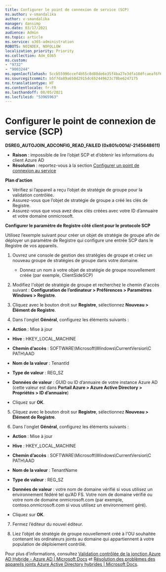 ```yaml
---
title: Configurer le point de connexion de service (SCP)
ms.author: v-smandalika
author: v-smandalika
manager: dansimp
ms.date: 03/17/2021
audience: Admin
ms.topic: article
ms.service: o365-administration
ROBOTS: NOINDEX, NOFOLLOW
localization_priority: Priority
ms.collection: Adm_O365
ms.custom:
- "9732"
- "9003244"
ms.openlocfilehash: 5ccb55996ccef4b55c8d80de6e35f4ba27e3dfa18dfcaeaf6f6ad1c54b6bb376
ms.sourcegitcommit: b5f7da89a650d2915dc652449623c78be6247175
ms.translationtype: HT
ms.contentlocale: fr-FR
ms.lasthandoff: 08/05/2021
ms.locfileid: "53965963"
---
```

# <a name="configure-service-connection-point-scp"></a>Configurer le point de connexion de service (SCP)

**DSREG_AUTOJOIN_ADCONFIG_READ_FAILED (0x801c001d/-2145648611)**

- **Raison** : impossible de lire l’objet SCP et d’obtenir les informations du client Azure AD
- **Résolution** : reportez-vous à la section [Configurer un point de connexion au service](https://docs.microsoft.com/azure/active-directory/devices/hybrid-azuread-join-federated-domains#configure-hybrid-azure-ad-join)


**Plan d’action**

- Vérifiez si l’appareil a reçu l’objet de stratégie de groupe pour la validation contrôlée.
- Assurez-vous que l’objet de stratégie de groupe a créé les clés de Registre.
- Assurez-vous que vous avez deux clés créées avec votre ID d’annuaire et votre domaine onmicrosoft.

**Configurer le paramètre de Registre côté client pour le protocole SCP**

Utilisez l’exemple suivant pour créer un objet de stratégie de groupe afin de déployer un paramètre de Registre qui configure une entrée SCP dans le Registre de vos appareils.

1. Ouvrez une console de gestion des stratégies de groupe et créez un nouveau groupe de stratégies de groupe dans votre domaine.
     - Donnez un nom à votre objet de stratégie de groupe nouvellement créée (par exemple, ClientSideSCP)

2. Modifiez l'objet de stratégie de groupe et recherchez le chemin d'accès suivant : **Configuration de l’ordinateur > Préférences > Paramètres Windows > Registre**.

3. Cliquez avec le bouton droit sur **Registre**, sélectionnez **Nouveau > Élément de Registre**.

4. Dans l'onglet **Général**, configurez les éléments suivants :
  
- **Action** : Mise à jour
    
- **Hive** : HKEY_LOCAL_MACHINE
    
- **Chemin d’accès** : SOFTWARE\Microsoft\Windows\CurrentVersion\C PATH\AAD
    
- **Nom de la valeur** : TenantId
    
- **Type de valeur** : REG_SZ
    
- **Données de valeur** : GUID ou ID d’annuaire de votre instance Azure AD (cette valeur est dans **Portail Azure > Azure Active Directory > Propriétés > ID d’annuaire**)
 
- Cliquez sur **OK**.
 
5. Cliquez avec le bouton droit sur **Registre**, sélectionnez **Nouveau > Élément de Registre**.

6. Dans l'onglet **Général**, configurez les éléments suivants :
  
- **Action** : Mise à jour
    
- **Hive** : HKEY_LOCAL_MACHINE
    
- **Chemin d’accès** : SOFTWARE\Microsoft\Windows\CurrentVersion\C PATH\AAD
    
- **Nom de la valeur** : TenantName
    
- **Type de valeur** : REG_SZ
    
- **Données de valeur** : votre nom de domaine vérifié si vous utilisez un environnement fédéré tel qu’AD FS. Votre nom de domaine vérifié ou votre nom de domaine onmicrosoft.com (par exemple, contoso.onmicrosoft.com si vous utilisez un environnement géré).

- Cliquez sur **OK**.

7. Fermez l’éditeur du nouvel éditeur.

8. Liez l’objet de stratégie de groupe nouvellement créé à l'OU souhaitée contenant les ordinateurs joints au domaine qui appartiennent à votre population de déploiement contrôlé.

Pour plus d’informations, consultez [Validation contrôlée de la jonction Azure AD Hybride - Azure AD | Microsoft Docs](https://docs.microsoft.com/azure/active-directory/devices/hybrid-azuread-join-control) et [Résolution des problèmes des appareils joints Azure Active Directory hybrides | Microsoft Docs](https://docs.microsoft.com/azure/active-directory/devices/troubleshoot-hybrid-join-windows-current).









